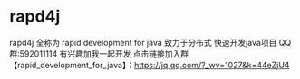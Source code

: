 # rapd4j
rapd4j 全称为 rapid development for java
致力于分布式 快速开发java项目
QQ群:592011114
有兴趣加我一起开发
点击链接加入群【rapid_development_for_java】：https://jq.qq.com/?_wv=1027&k=44eZjU4
